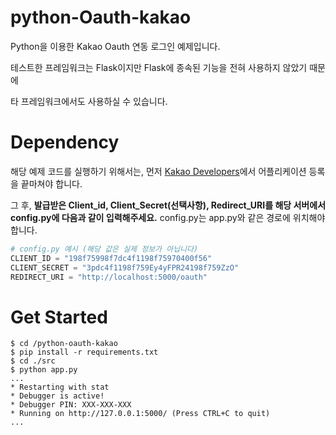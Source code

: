 # python-Oauth-kakao
Python을 이용한 Kakao Oauth 연동 로그인 예제입니다.

테스트한 프레임워크는 Flask이지만 Flask에 종속된 기능을 전혀 사용하지 않았기 때문에 

타 프레임워크에서도 사용하실 수 있습니다.



# Dependency

해당 예제 코드를 실행하기 위해서는, 먼저 [Kakao Developers](https://developers.kakao.com/)에서 어플리케이션 등록을 끝마쳐야 합니다.

그 후, **발급받은 Client_id, Client_Secret(선택사항), Redirect_URI를 해당 서버에서 config.py에 다음과 같이 입력해주세요.** config.py는 app.py와 같은 경로에 위치해야 합니다.

```python
# config.py 예시 (해당 값은 실제 정보가 아닙니다)
CLIENT_ID = "198f75998f7dc4f1198f75970400f56"
CLIENT_SECRET = "3pdc4f1198f759Ey4yFPR24198f759ZzO"
REDIRECT_URI = "http://localhost:5000/oauth"
```



# Get Started

```shell
$ cd /python-oauth-kakao
$ pip install -r requirements.txt
$ cd ./src
$ python app.py
...
* Restarting with stat
* Debugger is active!
* Debugger PIN: XXX-XXX-XXX
* Running on http://127.0.0.1:5000/ (Press CTRL+C to quit)
...
```





